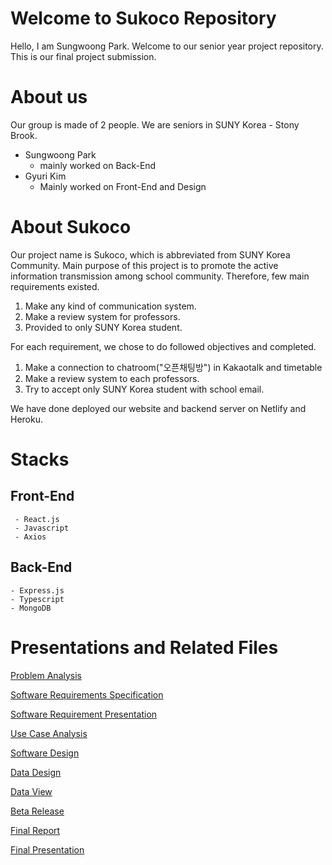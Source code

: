 # Welcome to Sukoco Repository

Hello, I am Sungwoong Park. Welcome to our senior year project repository. This is our final project submission. 

# About us
Our group is made of 2 people. We are seniors in SUNY Korea - Stony Brook.

 - Sungwoong Park
	 - mainly worked on Back-End
- Gyuri Kim
	- Mainly worked on Front-End and Design

# About Sukoco 
Our project name is Sukoco, which is abbreviated from SUNY Korea Community. Main purpose of this project is to promote the active information transmission among school community. Therefore, few main requirements existed.

 1. Make any kind of communication system.
 2. Make a review system for professors.
 3. Provided to only SUNY Korea student.

For each requirement, we chose to do followed objectives and completed.

 1. Make a connection to chatroom("오픈채팅방") in Kakaotalk and timetable
 2. Make a review system to each professors.
 3. Try to accept only SUNY Korea student with school email.

We have done deployed our website and backend server on Netlify and Heroku.
# Stacks
 ## Front-End
	 - React.js
	 - Javascript
	 - Axios
## Back-End
	- Express.js
	- Typescript
	- MongoDB


# Presentations and Related Files

[Problem Analysis](https://docs.google.com/document/d/1mgegBi-tmybNk0xzIwYW7LwhEBjivlWzzdzvBhZljvw/edit)

[Software Requirements Specification](https://drive.google.com/file/d/1PmzFWSF6wb9yWlYykGacwIG4VJRQHvHe/view?usp=drive_link)

[Software Requirement Presentation](https://drive.google.com/file/d/1PmzFWSF6wb9yWlYykGacwIG4VJRQHvHe/view?usp=drive_link)

[Use Case Analysis](https://drive.google.com/file/d/1PmzFWSF6wb9yWlYykGacwIG4VJRQHvHe/view?usp=drive_link)

[Software Design](https://drive.google.com/file/d/1PmzFWSF6wb9yWlYykGacwIG4VJRQHvHe/view?usp=drive_link)

[Data Design](https://drive.google.com/file/d/17gpN7mcXloeVRO526K8Oy0X8o_auQPCE/view?usp=drive_link)

[Data View](https://docs.google.com/presentation/d/1Ae1Pbewg6hksKQCRFIsU3uga38PpUPSDuX2-v_dhObE/edit?usp=drive_link)

[Beta Release](https://drive.google.com/file/d/1ghEZXKRy58Ep_9hGylqvMmyyaj8zLDa5/view?usp=drive_link)

[Final Report](https://drive.google.com/file/d/1hu_Q3JDlIU15PTGCLdW9XHZFc0E446q2/view?usp=sharing)

[Final Presentation](https://docs.google.com/presentation/d/1HZxVhfAMLIoyDj3aIMfCY54nGfZr4lp5l5HbdVBz0ac/edit?usp=sharing)
